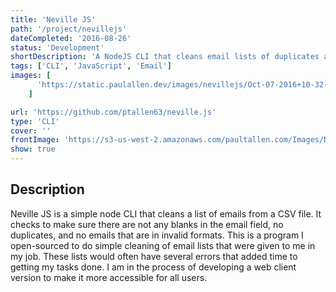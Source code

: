 ```yaml
---
title: 'Neville JS'
path: '/project/nevillejs'
dateCompleted: '2016-08-26'
status: 'Development'
shortDescription: 'A NodeJS CLI that cleans email lists of duplicates and invalid email addresses'
tags: ['CLI', 'JavaScript', 'Email']
images: [
      'https://static.paulallen.dev/images/nevillejs/Oct-07-2016+10-32-33.gif',
    ]

url: 'https://github.com/ptallen63/neville.js'
type: 'CLI'
cover: ''
frontImage: 'https://s3-us-west-2.amazonaws.com/paultallen.com/Images/NevilleJS+Cover4.png'
show: true
---
```


## Description

Neville JS is a simple node CLI that cleans a list of emails from a CSV file. It checks to make sure there are not any blanks in the email field, no duplicates, and no emails that are in invalid formats. This is a program I open-sourced to do simple cleaning of email lists that were given to me in my job. These lists would often have several errors that added time to getting my tasks done. I am in the process of developing a web client version to make it more accessible for all users.